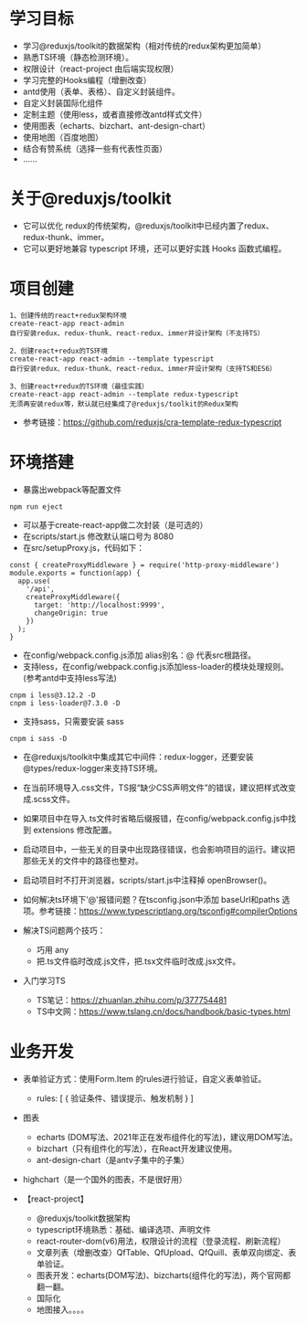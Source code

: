 # 学习目标

- 学习@reduxjs/toolkit的数据架构（相对传统的redux架构更加简单）
- 熟悉TS环境（静态检测环境）。
- 权限设计（react-project 由后端实现权限）
- 学习完整的Hooks编程（增删改查）
- antd使用（表单、表格）、自定义封装组件。
- 自定义封装国际化组件
- 定制主题（使用less，或者直接修改antd样式文件）
- 使用图表（echarts、bizchart、ant-design-chart）
- 使用地图（百度地图）
- 结合有赞系统（选择一些有代表性页面）
- ……

# 关于@reduxjs/toolkit

- 它可以优化 redux的传统架构，@reduxjs/toolkit中已经内置了redux、redux-thunk、immer。
- 它可以更好地兼容 typescript 环境，还可以更好实践 Hooks 函数式编程。

# 项目创建

```
1、创建传统的react+redux架构环境
create-react-app react-admin
自行安装redux、redux-thunk、react-redux、immer并设计架构（不支持TS）

2、创建react+redux的TS环境
create-react-app react-admin --template typescript
自行安装redux、redux-thunk、react-redux、immer并设计架构（支持TS和ES6）

3、创建react+redux的TS环境（最佳实践）
create-react-app react-admin --template redux-typescript
无须再安装redux等，默认就已经集成了@reduxjs/toolkit的Redux架构
```

- 参考链接：https://github.com/reduxjs/cra-template-redux-typescript


# 环境搭建

- 暴露出webpack等配置文件
```
npm run eject
```
- 可以基于create-react-app做二次封装（是可选的）
- 在scripts/start.js 修改默认端口号为 8080
- 在src/setupProxy.js，代码如下：
```
const { createProxyMiddleware } = require('http-proxy-middleware')
module.exports = function(app) {
  app.use(
    '/api',
    createProxyMiddleware({
      target: 'http://localhost:9999',
      changeOrigin: true
    })
  );
}
```
- 在config/webpack.config.js添加 alias别名：@ 代表src根路径。
- 支持less，在config/webpack.config.js添加less-loader的模块处理规则。(参考antd中支持less写法)
```
cnpm i less@3.12.2 -D
cnpm i less-loader@7.3.0 -D
```
- 支持sass，只需要安装 sass
```
cnpm i sass -D
```
- 在@reduxjs/toolkit中集成其它中间件：redux-logger，还要安装 @types/redux-logger来支持TS环境。
- 在当前环境导入.css文件，TS报“缺少CSS声明文件”的错误，建议把样式改变成.scss文件。
- 如果项目中在导入.ts文件时省略后缀报错，在config/webpack.config.js中找到 extensions 修改配置。
- 启动项目中，一些无关的目录中出现路径错误，也会影响项目的运行。建议把那些无关的文件中的路径也整对。
- 启动项目时不打开浏览器，scripts/start.js中注释掉 openBrowser()。
- 如何解决ts环境下'@'报错问题？在tsconfig.json中添加 baseUrl和paths 选项。参考链接：https://www.typescriptlang.org/tsconfig#compilerOptions

- 解决TS问题两个技巧：
  - 巧用 any
  - 把.ts文件临时改成.js文件，把.tsx文件临时改成.jsx文件。
- 入门学习TS
  - TS笔记：https://zhuanlan.zhihu.com/p/377754481
  - TS中文网：https://www.tslang.cn/docs/handbook/basic-types.html


# 业务开发

- 表单验证方式：使用Form.Item 的rules进行验证，自定义表单验证。
  - rules: [ { 验证条件、错误提示、触发机制 } ]

- 图表
  - echarts (DOM写法、2021年正在发布组件化的写法)，建议用DOM写法。
  - bizchart（只有组件化的写法），在React开发建议使用。
  - ant-design-chart（是antv子集中的子集）
- highchart（是一个国外的图表，不是很好用）

- 【react-project】
  - @reduxjs/toolkit数据架构
  - typescript环境熟悉：基础、编译选项、声明文件
  - react-router-dom(v6)用法，权限设计的流程（登录流程、刷新流程）
  - 文章列表（增删改查）QfTable、QfUpload、QfQuill、表单双向绑定、表单验证。
  - 图表开发：echarts(DOM写法)、bizcharts(组件化的写法)，两个官网都翻一翻。
  - 国际化
  - 地图接入。。。。
